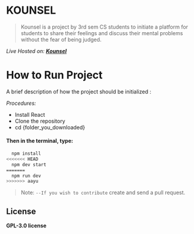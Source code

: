 # **KOUNSEL**

>  Kounsel is a project by 3rd sem CS students to initiate a platform for students to share their feelings and discuss their mental problems without the fear of being judged.

*Live Hosted on: **[Kounsel](https://kounsel.pages.dev/ "Kounsel")***

# **How to Run Project**

A brief description of how the project should be initialized :

*Procedures:*
- Install React
- Clone the repository
- cd {folder_you_downloaded}
#### Then in the terminal, type:
```bash
  npm install
<<<<<<< HEAD
  npm dev start
=======
  npm run dev
>>>>>>> aayu
```
> Note: `--If you wish to contribute` create and send a pull request.

## License

**GPL-3.0 license**    
